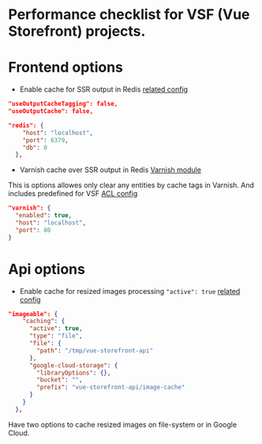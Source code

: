 # Performance checklist for VSF (Vue Storefront) projects.

# Frontend options

- Enable cache for SSR output in Redis 
[related config](https://github.com/DivanteLtd/vue-storefront/blob/master/config/default.json#L13)

```json
"useOutputCacheTagging": false,
"useOutputCache": false,
```

```json
"redis": {
    "host": "localhost",
    "port": 6379,
    "db": 0
  },
```
- Varnish cache over SSR output in Redis
[Varnish module](https://github.com/new-fantastic/vsf-cache-varnish)

This is options allowes only clear any entities by cache tags in Varnish. And includes predefined for VSF [ACL config](https://github.com/new-fantastic/vsf-cache-varnish/blob/master/docker/varnish/config.vcl)

```json
"varnish": {
  "enabled": true,
  "host": "localhost",
  "port": 80
}
```



# Api options

- Enable cache for resized images processing `"active": true`
[related config](https://github.com/DivanteLtd/vue-storefront-api/blob/master/config/default.json#L333)

```json
"imageable": {
    "caching": {
      "active": true,
      "type": "file",
      "file": {
        "path": "/tmp/vue-storefront-api"
      },
      "google-cloud-storage": {
        "libraryOptions": {},
        "bucket": "",
        "prefix": "vue-storefront-api/image-cache"
      }
    }
  },
```
Have two options to cache resized images on file-system or in Google Cloud.
